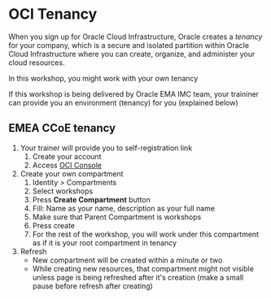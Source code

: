 # OCI Tenancy
When you sign up for Oracle Cloud Infrastructure, Oracle creates a *tenancy* for your company, which is a secure and isolated partition within Oracle Cloud Infrastructure where you can create, organize, and administer your cloud resources.

In this workshop, you might work with your own tenancy

If this workshop is being delivered by Oracle EMA IMC team, your traininer can provide you an environment (tenancy) for you (explained below)

## EMEA CCoE tenancy
1. Your trainer will provide you to self-registration link
    1. Create your account
    2. Access [OCI Console](https://console.eu-frankfurt-1.oraclecloud.com)
2. Create your own compartment
    1. Identity > Compartments
    2. Select workshops
    3. Press **Create Compartment** button
    4. Fill: Name as your name, description as your full name
    5. Make sure that Parent Compartment is workshops
    6. Press create
    7. For the rest of the workshop, you will work under this compartment as if it is your root compartment in tenancy
3. Refresh
    - New compartment will be created within a minute or two
    - While creating new resources, that compartment might not visible unless page is being refreshed after it's creation (make a small pause before refresh after creating)